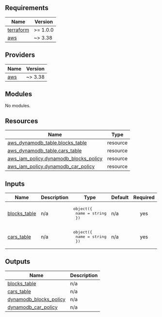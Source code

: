 <!-- BEGIN_TF_DOCS -->
## Requirements

| Name | Version |
|------|---------|
| <a name="requirement_terraform"></a> [terraform](#requirement\_terraform) | >= 1.0.0 |
| <a name="requirement_aws"></a> [aws](#requirement\_aws) | ~> 3.38 |

## Providers

| Name | Version |
|------|---------|
| <a name="provider_aws"></a> [aws](#provider\_aws) | ~> 3.38 |

## Modules

No modules.

## Resources

| Name | Type |
|------|------|
| [aws_dynamodb_table.blocks_table](https://registry.terraform.io/providers/hashicorp/aws/latest/docs/resources/dynamodb_table) | resource |
| [aws_dynamodb_table.cars_table](https://registry.terraform.io/providers/hashicorp/aws/latest/docs/resources/dynamodb_table) | resource |
| [aws_iam_policy.dynamodb_blocks_policy](https://registry.terraform.io/providers/hashicorp/aws/latest/docs/resources/iam_policy) | resource |
| [aws_iam_policy.dynamodb_car_policy](https://registry.terraform.io/providers/hashicorp/aws/latest/docs/resources/iam_policy) | resource |

## Inputs

| Name | Description | Type | Default | Required |
|------|-------------|------|---------|:--------:|
| <a name="input_blocks_table"></a> [blocks\_table](#input\_blocks\_table) | n/a | <pre>object({<br>    name = string<br>  })</pre> | n/a | yes |
| <a name="input_cars_table"></a> [cars\_table](#input\_cars\_table) | n/a | <pre>object({<br>    name = string<br>  })</pre> | n/a | yes |

## Outputs

| Name | Description |
|------|-------------|
| <a name="output_blocks_table"></a> [blocks\_table](#output\_blocks\_table) | n/a |
| <a name="output_cars_table"></a> [cars\_table](#output\_cars\_table) | n/a |
| <a name="output_dynamodb_blocks_policy"></a> [dynamodb\_blocks\_policy](#output\_dynamodb\_blocks\_policy) | n/a |
| <a name="output_dynamodb_car_policy"></a> [dynamodb\_car\_policy](#output\_dynamodb\_car\_policy) | n/a |
<!-- END_TF_DOCS -->